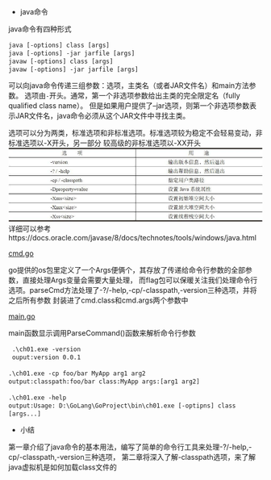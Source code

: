- java命令

java命令有四种形式
```
java [-options] class [args]
java [-options] -jar jarfile [args]
javaw [-options] class [args]
javaw [-options] -jar jarfile [args]
```
可以向java命令传递三组参数：选项，主类名（或者JAR文件名）和main方法参数。
选项由`-`开头。通常，第一个非选项参数给出主类的完全限定名（fully qualified class name）。
但是如果用户提供了–jar选项，则第一个非选项参数表示JAR文件名，java命令必须从这个JAR文件中寻找主类。

选项可以分为两类，标准选项和非标准选项。标准选项较为稳定不会轻易变动，非标准选项以-X开头，另一部分
较高级的非标准选项以-XX开头
![选项](images/option.jpg "选项")
详细可以参考https://docs.oracle.com/javase/8/docs/technotes/tools/windows/java.html

[cmd.go](cmd.go)

go提供的os包里定义了一个Args便俩个，其存放了传递给命令行参数的全部参数，直接处理Args变量会需要大量处理，
而flag包可以保暖关注我们处理命令行选项。parseCmd方法处理了-?/-help,-cp/-classpath,-version三种选项，并将之后所有参数
封装进了cmd.class和cmd.args两个参数中

[main.go](main.go)

main函数显示调用ParseCommand()函数来解析命令行参数
```
 .\ch01.exe -version
 ouput:version 0.0.1
 
.\ch01.exe -cp foo/bar MyApp arg1 arg2
output:classpath:foo/bar class:MyApp args:[arg1 arg2]
  
.\ch01.exe -help
output:Usage: D:\GoLang\GoProject\bin\ch01.exe [-optipns] class [args...]
```

- 小结

第一章介绍了java命令的基本用法，编写了简单的命令行工具来处理-?/-help,-cp/-classpath,-version三种选项，
第二章将深入了解-classpath选项，来了解java虚拟机是如何加载class文件的

